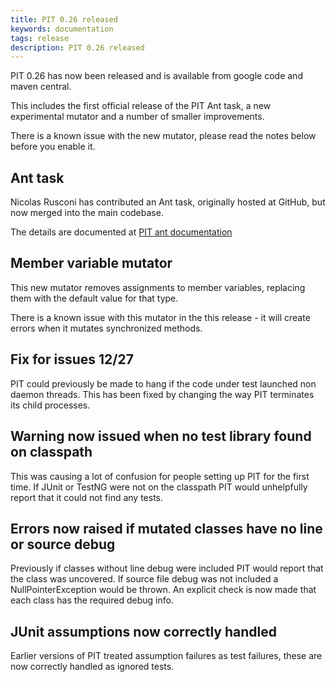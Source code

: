 ```yaml
---
title: PIT 0.26 released
keywords: documentation
tags: release
description: PIT 0.26 released
---
```


PIT 0.26 has now been released and is available from google code and maven central. <!-- more --> 

This includes the first official release of the PIT Ant task, a new experimental mutator
and a number of smaller improvements. 

There is a known issue with the new mutator, please read the notes below before you enable it.

## Ant task

Nicolas Rusconi has contributed an Ant task, originally hosted at GitHub, but now merged into the main codebase. 

The details are documented at [PIT ant documentation](/quickstart/ant)

## Member variable mutator

This new mutator removes assignments to member variables, replacing them with the default value for that type.

There is a known issue with this mutator in the this release - it will create errors when it mutates
synchronized methods.

## Fix for issues 12/27

PIT could previously be made to hang if the code under test launched non daemon threads. This has been fixed
by changing the way PIT terminates its child processes.

## Warning now issued when no test library found on classpath

This was causing a lot of confusion for people setting up PIT for the first time. If JUnit or TestNG were not
on the classpath PIT would unhelpfully report that it could not find any tests.

## Errors now raised if mutated classes have no line or source debug

Previously if classes without line debug were included PIT would report that the class was uncovered. If source file
debug was not included a NullPointerException would be thrown. An explicit check is now made that each class has the required
debug info.

## JUnit assumptions now correctly handled

Earlier versions of PIT treated assumption failures as test failures, these are now correctly handled as ignored tests.

